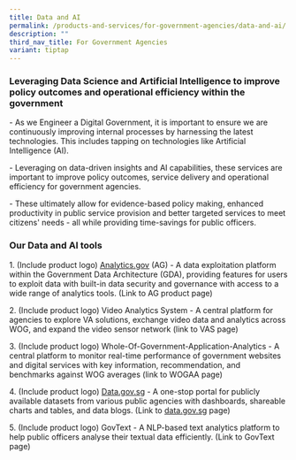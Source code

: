 ```yaml
---
title: Data and AI
permalink: /products-and-services/for-government-agencies/data-and-ai/
description: ""
third_nav_title: For Government Agencies
variant: tiptap
---
```

<h3><strong>Leveraging Data Science and Artificial Intelligence to improve policy outcomes and operational efficiency within the government</strong></h3>
<p>- As we Engineer a Digital Government, it is important to ensure we are
continuously improving internal processes by harnessing the latest technologies.
This includes tapping on technologies like Artificial Intelligence (AI).</p>
<p>- Leveraging on data-driven insights and AI capabilities, these services
are important to improve policy outcomes, service delivery and operational
efficiency for government agencies.</p>
<p>- These ultimately allow for evidence-based policy making, enhanced productivity
in public service provision and better targeted services to meet citizens'
needs - all while providing time-savings for public officers.</p>
<h3><strong>Our Data and AI tools</strong></h3>
<p>1. (Include product logo) <a href="http://analytics.gov/" rel="noopener noreferrer nofollow" target="_blank"><u>Analytics.gov</u></a> (AG) - A data exploitation
platform within the Government Data Architecture (GDA), providing features
for users to exploit data with built-in data security and governance with
access to a wide range of analytics tools. (Link to AG product page)</p>
<p>2. (Include product logo) Video Analytics System - A central platform
for agencies to explore VA solutions, exchange video data and analytics
across WOG, and expand the video sensor network (link to VAS page)</p>
<p>3. (Include product logo) Whole-Of-Government-Application-Analytics -
A central platform to monitor real-time performance of government websites
and digital services with key information, recommendation, and benchmarks
against WOG averages (link to WOGAA page)</p>
<p>4. (Include product logo) <a href="http://analytics.gov/" rel="noopener noreferrer nofollow" target="_blank"><u>Data.gov.sg</u></a> - A one-stop portal
for publicly available datasets from various public agencies with dashboards,
shareable charts and tables, and data blogs. (Link to <a href="http://analytics.gov/" rel="noopener noreferrer nofollow" target="_blank"><u>data.gov.sg</u></a> page)</p>
<p>5. (Include product logo) GovText - A NLP-based text analytics platform
to help public officers analyse their textual data efficiently. (Link to
GovText page)
<br>
</p>